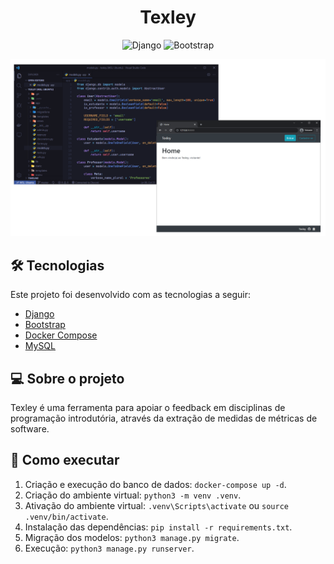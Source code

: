 <h1 align="center">Texley</h1>

<p align="center">
  <img alt="Django" src="https://img.shields.io/badge/django-v.2.2.13-brightgreen">
  <img alt="Bootstrap" src="https://img.shields.io/badge/bootstrap-v.4.3.1-blueviolet"/>
</p>

<p align="center">
  <img alt="Texley" src="./.github/texley.png">
</p>

## :hammer_and_wrench: Tecnologias
Este projeto foi desenvolvido com as tecnologias a seguir:
- [Django](https://docs.djangoproject.com/en/2.2/)
- [Bootstrap](https://getbootstrap.com/docs/4.3/getting-started/introduction/)
- [Docker Compose](https://docs.docker.com/compose/)
- [MySQL](https://dev.mysql.com/doc/refman/8.0/en/)

## :computer: Sobre o projeto
Texley é uma ferramenta para apoiar o feedback em disciplinas de programação introdutória, através da extração de medidas de métricas de software.

## :rocket: Como executar
1. Criação e execução do banco de dados: `docker-compose up -d`. 
2. Criação do ambiente virtual: `python3 -m venv .venv`.
3. Ativação do ambiente virtual: `.venv\Scripts\activate` ou `source .venv/bin/activate`.
4. Instalação das dependências: `pip install -r requirements.txt`.
5. Migração dos modelos: `python3 manage.py migrate`.
6. Execução: `python3 manage.py runserver`.
